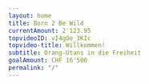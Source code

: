 ```yaml
---
layout: home
title: Born 2 Be Wild
currentAmount: 2'123.95
topvideoID: vI4gOe_3KIc
topvideo-title: Willkommen!
subtitle: Orang-Utans in die Freiheit
goalAmount: CHF 16'500
permalink: "/"
---
```

